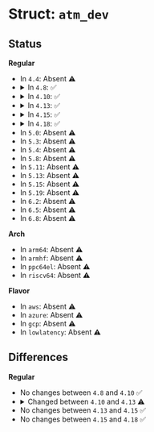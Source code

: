 # Struct: <code>atm_dev</code>

## Status
<b>Regular</b>
<ul>
<li>
In <code>4.4</code>: Absent ⚠️
</li>
<li>
<details>
<summary>In <code>4.8</code>: ✅</summary>

```c
struct atm_dev {
    const struct atmdev_ops *ops;
    const struct atmphy_ops *phy;
    const char *type;
    int number;
    void *dev_data;
    void *phy_data;
    long unsigned int flags;
    struct list_head local;
    struct list_head lecs;
    unsigned char esi[6];
    struct atm_cirange ci_range;
    struct k_atm_dev_stats stats;
    char signal;
    int link_rate;
    atomic_t refcnt;
    spinlock_t lock;
    struct proc_dir_entry *proc_entry;
    char *proc_name;
    struct device class_dev;
    struct list_head dev_list;
};
```
</details>
</li>
<li>
<details>
<summary>In <code>4.10</code>: ✅</summary>

```c
struct atm_dev {
    const struct atmdev_ops *ops;
    const struct atmphy_ops *phy;
    const char *type;
    int number;
    void *dev_data;
    void *phy_data;
    long unsigned int flags;
    struct list_head local;
    struct list_head lecs;
    unsigned char esi[6];
    struct atm_cirange ci_range;
    struct k_atm_dev_stats stats;
    char signal;
    int link_rate;
    atomic_t refcnt;
    spinlock_t lock;
    struct proc_dir_entry *proc_entry;
    char *proc_name;
    struct device class_dev;
    struct list_head dev_list;
};
```
</details>
</li>
<li>
<details>
<summary>In <code>4.13</code>: ✅</summary>

```c
struct atm_dev {
    const struct atmdev_ops *ops;
    const struct atmphy_ops *phy;
    const char *type;
    int number;
    void *dev_data;
    void *phy_data;
    long unsigned int flags;
    struct list_head local;
    struct list_head lecs;
    unsigned char esi[6];
    struct atm_cirange ci_range;
    struct k_atm_dev_stats stats;
    char signal;
    int link_rate;
    refcount_t refcnt;
    spinlock_t lock;
    struct proc_dir_entry *proc_entry;
    char *proc_name;
    struct device class_dev;
    struct list_head dev_list;
};
```
</details>
</li>
<li>
<details>
<summary>In <code>4.15</code>: ✅</summary>

```c
struct atm_dev {
    const struct atmdev_ops *ops;
    const struct atmphy_ops *phy;
    const char *type;
    int number;
    void *dev_data;
    void *phy_data;
    long unsigned int flags;
    struct list_head local;
    struct list_head lecs;
    unsigned char esi[6];
    struct atm_cirange ci_range;
    struct k_atm_dev_stats stats;
    char signal;
    int link_rate;
    refcount_t refcnt;
    spinlock_t lock;
    struct proc_dir_entry *proc_entry;
    char *proc_name;
    struct device class_dev;
    struct list_head dev_list;
};
```
</details>
</li>
<li>
<details>
<summary>In <code>4.18</code>: ✅</summary>

```c
struct atm_dev {
    const struct atmdev_ops *ops;
    const struct atmphy_ops *phy;
    const char *type;
    int number;
    void *dev_data;
    void *phy_data;
    long unsigned int flags;
    struct list_head local;
    struct list_head lecs;
    unsigned char esi[6];
    struct atm_cirange ci_range;
    struct k_atm_dev_stats stats;
    char signal;
    int link_rate;
    refcount_t refcnt;
    spinlock_t lock;
    struct proc_dir_entry *proc_entry;
    char *proc_name;
    struct device class_dev;
    struct list_head dev_list;
};
```
</details>
</li>
<li>
In <code>5.0</code>: Absent ⚠️
</li>
<li>
In <code>5.3</code>: Absent ⚠️
</li>
<li>
In <code>5.4</code>: Absent ⚠️
</li>
<li>
In <code>5.8</code>: Absent ⚠️
</li>
<li>
In <code>5.11</code>: Absent ⚠️
</li>
<li>
In <code>5.13</code>: Absent ⚠️
</li>
<li>
In <code>5.15</code>: Absent ⚠️
</li>
<li>
In <code>5.19</code>: Absent ⚠️
</li>
<li>
In <code>6.2</code>: Absent ⚠️
</li>
<li>
In <code>6.5</code>: Absent ⚠️
</li>
<li>
In <code>6.8</code>: Absent ⚠️
</li>
</ul>
<b>Arch</b>
<ul>
<li>
In <code>arm64</code>: Absent ⚠️
</li>
<li>
In <code>armhf</code>: Absent ⚠️
</li>
<li>
In <code>ppc64el</code>: Absent ⚠️
</li>
<li>
In <code>riscv64</code>: Absent ⚠️
</li>
</ul>
<b>Flavor</b>
<ul>
<li>
In <code>aws</code>: Absent ⚠️
</li>
<li>
In <code>azure</code>: Absent ⚠️
</li>
<li>
In <code>gcp</code>: Absent ⚠️
</li>
<li>
In <code>lowlatency</code>: Absent ⚠️
</li>
</ul>

## Differences
<b>Regular</b>
<ul>
<li>
No changes between <code>4.8</code> and <code>4.10</code> ✅
</li>
<li>
<details>
<summary>Changed between <code>4.10</code> and <code>4.13</code> ⚠️</summary>
<ul>
<li>
<b>Field type changed. </b>
<code>atomic_t refcnt</code> ➡️ <code>refcount_t refcnt</code>
</li>
</ul>
</details>
</li>
<li>
No changes between <code>4.13</code> and <code>4.15</code> ✅
</li>
<li>
No changes between <code>4.15</code> and <code>4.18</code> ✅
</li>
</ul>
